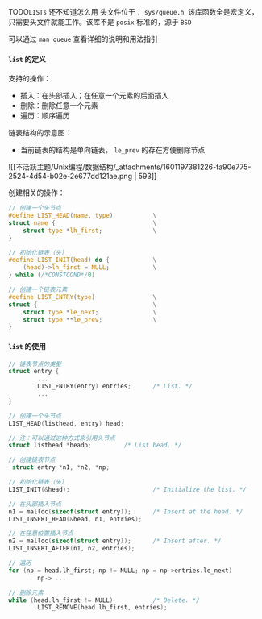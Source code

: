 TODO`LISTs` 还不知道怎么用
头文件位于： `sys/queue.h` 
该库函数全是宏定义，只需要头文件就能工作。该库不是 `posix` 标准的，源于 `BSD`  

可以通过 `man queue` 查看详细的说明和用法指引


#### `list` 的定义
支持的操作：

- 插入：在头部插入；在任意一个元素的后面插入
- 删除：删除任意一个元素
- 遍历：顺序遍历

链表结构的示意图：

- 当前链表的结构是单向链表， `le_prev` 的存在方便删除节点 

![[不活跃主题/Unix编程/数据结构/_attachments/1601197381226-fa90e775-2524-4d54-b02e-2e677dd121ae.png | 593]]

创建相关的操作：
```c
// 创建一个头节点
#define	LIST_HEAD(name, type)			\
struct name {							\
	struct type *lh_first;				\
}

// 初始化链表（头）
#define	LIST_INIT(head) do {			\
	(head)->lh_first = NULL;			\
} while (/*CONSTCOND*/0)

// 创建一个链表元素
#define	LIST_ENTRY(type)				\
struct {								\
	struct type *le_next;				\
	struct type **le_prev;				\
}

```


#### `list` 的使用
```c
// 链表节点的类型
struct entry {
        ...
        LIST_ENTRY(entry) entries;      /* List. */
        ...
}

// 创建一个头节点
LIST_HEAD(listhead, entry) head;

// 注：可以通过这种方式来引用头节点
struct listhead *headp;         /* List head. */

// 创建链表节点
 struct entry *n1, *n2, *np;

// 初始化链表（头）
LIST_INIT(&head);                       /* Initialize the list. */

// 在头部插入节点
n1 = malloc(sizeof(struct entry));      /* Insert at the head. */
LIST_INSERT_HEAD(&head, n1, entries);

// 在任意位置插入节点
n2 = malloc(sizeof(struct entry));      /* Insert after. */
LIST_INSERT_AFTER(n1, n2, entries);

// 遍历
for (np = head.lh_first; np != NULL; np = np->entries.le_next)
        np-> ...

// 删除元素
while (head.lh_first != NULL)           /* Delete. */
        LIST_REMOVE(head.lh_first, entries);
```

